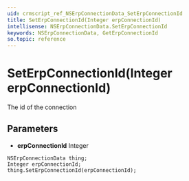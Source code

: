 ```yaml
---
uid: crmscript_ref_NSErpConnectionData_SetErpConnectionId
title: SetErpConnectionId(Integer erpConnectionId)
intellisense: NSErpConnectionData.SetErpConnectionId
keywords: NSErpConnectionData, GetErpConnectionId
so.topic: reference
---
```


# SetErpConnectionId(Integer erpConnectionId)

The id of the connection

## Parameters

* **erpConnectionId** Integer

```crmscript
NSErpConnectionData thing;
Integer erpConnectionId;
thing.SetErpConnectionId(erpConnectionId);
```

